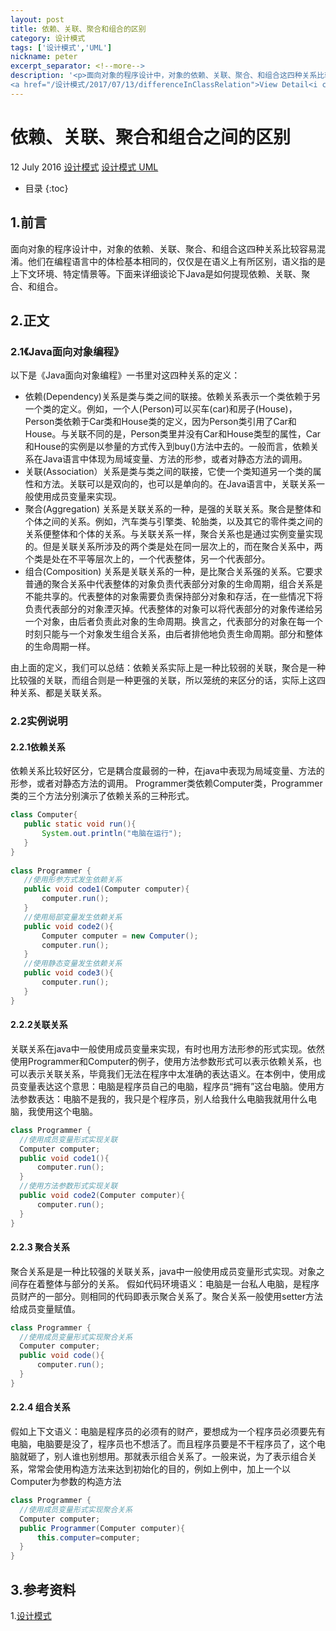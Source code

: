 ```yaml
---
layout: post
title: 依赖、关联、聚合和组合的区别
category: 设计模式
tags: ['设计模式','UML']
nickname: peter
excerpt_separator: <!--more-->
description: '<p>面向对象的程序设计中，对象的依赖、关联、聚合、和组合这四种关系比较容易混淆。他们在编程语言中的体检基本相同的，仅仅是在语义上有所区别，语义指的是上下文环境、特定情景等。下面来详细谈论下Java是如何提现依赖、关联、聚合、和组合。</p>
<a href="/设计模式/2017/07/13/differenceInClassRelation">View Detail<i class="fa fa-angle-right"></i></a>'
---
```

<!--more-->
<div class="article-wrap">
    <h1 id="t1" class="article-title">依赖、关联、聚合和组合之间的区别</h1><!--标题-->
    <p class="article-attrs">
        <span><i class="fa fa-clock-o"></i>12 July 2016</span>
        <span><i class="fa fa-book"></i><a href="/categories/设计模式">设计模式</a></span><!--分类-->
        <span><i class="fa fa-tags"></i><a href="/tags/设计模式"> 设计模式</a><a href="/tags/UML"> UML</a></span><!--标签-->
    </p>
 </div>
 
 * 目录
 {:toc}

##  1.前言

面向对象的程序设计中，对象的依赖、关联、聚合、和组合这四种关系比较容易混淆。他们在编程语言中的体检基本相同的，仅仅是在语义上有所区别，语义指的是上下文环境、特定情景等。下面来详细谈论下Java是如何提现依赖、关联、聚合、和组合。

##  2.正文

###  2.1《Java面向对象编程》

以下是《Java面向对象编程》一书里对这四种关系的定义：

+ 依赖(Dependency)关系是类与类之间的联接。依赖关系表示一个类依赖于另一个类的定义。例如，一个人(Person)可以买车(car)和房子(House)，Person类依赖于Car类和House类的定义，因为Person类引用了Car和House。与关联不同的是，Person类里并没有Car和House类型的属性，Car和House的实例是以参量的方式传入到buy()方法中去的。一般而言，依赖关系在Java语言中体现为局域变量、方法的形参，或者对静态方法的调用。
+ 关联(Association）关系是类与类之间的联接，它使一个类知道另一个类的属性和方法。关联可以是双向的，也可以是单向的。在Java语言中，关联关系一般使用成员变量来实现。
+  聚合(Aggregation) 关系是关联关系的一种，是强的关联关系。聚合是整体和个体之间的关系。例如，汽车类与引擎类、轮胎类，以及其它的零件类之间的关系便整体和个体的关系。与关联关系一样，聚合关系也是通过实例变量实现的。但是关联关系所涉及的两个类是处在同一层次上的，而在聚合关系中，两个类是处在不平等层次上的，一个代表整体，另一个代表部分。
 + 组合(Composition) 关系是关联关系的一种，是比聚合关系强的关系。它要求普通的聚合关系中代表整体的对象负责代表部分对象的生命周期，组合关系是不能共享的。代表整体的对象需要负责保持部分对象和存活，在一些情况下将负责代表部分的对象湮灭掉。代表整体的对象可以将代表部分的对象传递给另一个对象，由后者负责此对象的生命周期。换言之，代表部分的对象在每一个时刻只能与一个对象发生组合关系，由后者排他地负责生命周期。部分和整体的生命周期一样。
 
 由上面的定义，我们可以总结：依赖关系实际上是一种比较弱的关联，聚合是一种比较强的关联，而组合则是一种更强的关联，所以笼统的来区分的话，实际上这四种关系、都是关联关系。
 
 
### 2.2实例说明
 
 
#### 2.2.1依赖关系
 
 依赖关系比较好区分，它是耦合度最弱的一种，在java中表现为局域变量、方法的形参，或者对静态方法的调用。
 Programmer类依赖Computer类，Programmer类的三个方法分别演示了依赖关系的三种形式。
 
 ```java
class Computer{  
    public static void run(){  
        System.out.println("电脑在运行");  
    }  
}  
  
class Programmer {  
    //使用形参方式发生依赖关系  
    public void code1(Computer computer){  
        computer.run();  
    }  
    //使用局部变量发生依赖关系  
    public void code2(){  
        Computer computer = new Computer();  
        computer.run();  
    }  
    //使用静态变量发生依赖关系  
    public void code3(){  
        computer.run();  
    }  
}  
```

####  2.2.2关联关系
  
关联关系在java中一般使用成员变量来实现，有时也用方法形参的形式实现。依然使用Programmer和Computer的例子，使用方法参数形式可以表示依赖关系，也可以表示关联关系，毕竟我们无法在程序中太准确的表达语义。在本例中，使用成员变量表达这个意思：电脑是程序员自己的电脑，程序员“拥有”这台电脑。使用方法参数表达：电脑不是我的，我只是个程序员，别人给我什么电脑我就用什么电脑，我使用这个电脑。
  
  ```java
class Programmer {  
    //使用成员变量形式实现关联  
    Computer computer;  
    public void code1(){  
        computer.run();  
    }  
    //使用方法参数形式实现关联  
    public void code2(Computer computer){  
        computer.run();  
    }  
}  
 ```
 
####  2.2.3 聚合关系
  
 聚合关系是是一种比较强的关联关系，java中一般使用成员变量形式实现。对象之间存在着整体与部分的关系。
 假如代码环境语义：电脑是一台私人电脑，是程序员财产的一部分。则相同的代码即表示聚合关系了。聚合关系一般使用setter方法给成员变量赋值。
  
  ```java
class Programmer {  
    //使用成员变量形式实现聚合关系  
    Computer computer;  
    public void code(){  
        computer.run();  
    }  
}  
 ```
 
####  2.2.4 组合关系
  
假如上下文语义：电脑是程序员的必须有的财产，要想成为一个程序员必须要先有电脑，电脑要是没了，程序员也不想活了。而且程序员要是不干程序员了，这个电脑就砸了，别人谁也别想用。那就表示组合关系了。一般来说，为了表示组合关系，常常会使用构造方法来达到初始化的目的，例如上例中，加上一个以Computer为参数的构造方法
  
  ```java
class Programmer {  
    //使用成员变量形式实现聚合关系  
    Computer computer;  
    public Programmer(Computer computer){  
        this.computer=computer;
    }  
}  
 ```
 
## 3.参考资料

1.[设计模式](http://design-patterns.readthedocs.io/zh_CN/latest/read_uml.html "Title")

